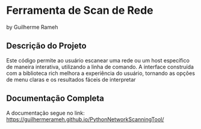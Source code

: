 # Ferramenta de Scan de Rede
by Guilherme Rameh

## Descrição do Projeto

Este código permite ao usuário escanear uma rede ou um host específico de maneira interativa, utilizando a linha de comando. A interface construída com a biblioteca rich melhora a experiência do usuário, tornando as opções de menu claras e os resultados fáceis de interpretar

## Documentação Completa

A documentação segue no link:
https://guilhermerameh.github.io/PythonNetworkScanningTool/